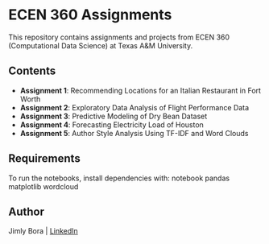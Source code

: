 # ECEN 360 Assignments

This repository contains assignments and projects from ECEN 360 (Computational Data Science) at Texas A&M University.

## Contents

- **Assignment 1**: Recommending Locations for an Italian Restaurant in Fort Worth  
- **Assignment 2**: Exploratory Data Analysis of Flight Performance Data  
- **Assignment 3**: Predictive Modeling of Dry Bean Dataset
- **Assignment 4**: Forecasting Electricity Load of Houston
- **Assignment 5**: Author Style Analysis Using TF-IDF and Word Clouds

## Requirements

To run the notebooks, install dependencies with:
notebook
pandas
matplotlib
wordcloud

## Author

Jimly Bora | [LinkedIn](https://www.linkedin.com/in/jimlybora)


